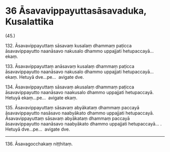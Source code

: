 

# 36 Āsavavippayuttasāsavaduka, Kusalattika


(45.)

132\. Āsavavippayuttaṃ sāsavaṃ kusalaṃ dhammaṃ paṭicca āsavavippayutto naanāsavo nakusalo dhammo uppajjati hetupaccayā…  ekaṃ.

133\. Āsavavippayuttaṃ anāsavaṃ kusalaṃ dhammaṃ paṭicca āsavavippayutto naanāsavo nakusalo dhammo uppajjati hetupaccayā…  ekaṃ. Hetuyā dve…pe…  avigate dve.

134\. Āsavavippayuttaṃ sāsavaṃ akusalaṃ dhammaṃ paṭicca āsavavippayutto naanāsavo naakusalo dhammo uppajjati hetupaccayā. Hetuyā ekaṃ…pe…  avigate ekaṃ.

135\. Āsavavippayuttaṃ sāsavaṃ abyākataṃ dhammaṃ paccayā āsavavippayutto nasāsavo naabyākato dhammo uppajjati hetupaccayā. Āsavavippayuttaṃ sāsavaṃ abyākataṃ dhammaṃ paccayā āsavavippayutto naanāsavo naabyākato dhammo uppajjati hetupaccayā… . Hetuyā dve…pe…  avigate dve.

---

136\. Āsavagocchakaṃ niṭṭhitaṃ.






